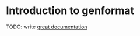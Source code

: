 # Introduction to genformat

TODO: write [great documentation](http://jacobian.org/writing/what-to-write/)
